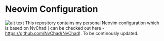 # Neovim Configuration

![alt text](https://user-images.githubusercontent.com/59060246/122562400-a8102400-d060-11eb-9f2f-c72033b78f3f.png)
This repository contains my personal Neovim configuration which is based on NvChad ( can be checked out here - https://github.com/NvChad/NvChad). To be continously updated.


